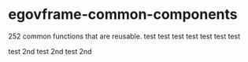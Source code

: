 # egovframe-common-components
 252 common functions that are reusable. 
 test
 test
 test
 test
 test
 test
 test
 
 test 2nd
 test 2nd
 test 2nd
 
